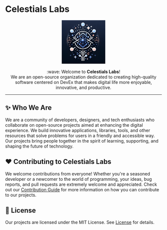 # Celestials Labs

<div align="center">
  <a href="https://github.com/CelestialsLabs">
    <img src="https://github.com/CelestialsLabs/.github/blob/main/assets/images/logo.png" alt="Celestials Labs logo" height="140">
  </a>
</div>

<p align="center">
:wave: Welcome to <strong>Celestials Labs</strong>! <br /> We are an open-source organization dedicated to creating high-quality software centered on DevEx that makes digital life more enjoyable, innovative, and productive. 
</p>

---

## :sparkles: Who We Are

We are a community of developers, designers, and tech enthusiasts who collaborate on open-source projects aimed at enhancing the digital experience. We build innovative applications, libraries, tools, and other resources that solve problems for users in a friendly and accessible way. Our projects bring people together in the spirit of learning, supporting, and shaping the future of technology.

## :heart: Contributing to Celestials Labs

We welcome contributions from everyone! Whether you're a seasoned developer or a newcomer to the world of programming, your ideas, bug reports, and pull requests are extremely welcome and appreciated. Check out our [Contribution Guide](https://github.com/CelestialsLabs/.github/blob/main/CONTRIBUTING.md) for more information on how you can contribute to our projects.

## :pencil: License

Our projects are licensed under the MIT License. See [License](https://github.com/CelestialsLabs/.github/blob/main/LICENSE) for details.
